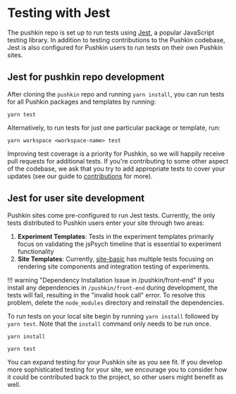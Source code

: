# Testing with Jest

The pushkin repo is set up to run tests using [Jest](https://jestjs.io/), a popular JavaScript testing library. In addition to testing contributions to the Pushkin codebase, Jest is also configured for Pushkin users to run tests on their own Pushkin sites.

## Jest for pushkin repo development

After cloning the `pushkin` repo and running `yarn install`, you can run tests for all Pushkin packages and templates by running:

```
yarn test
```

Alternatively, to run tests for just one particular package or template, run:

```
yarn workspace <workspace-name> test
```

Improving test coverage is a priority for Pushkin, so we will happily receive pull requests for additional tests. If you're contributing to some other aspect of the codebase, we ask that you try to add appropriate tests to cover your updates (see our guide to [contributions](./contributions.md) for more).

## Jest for user site development

Pushkin sites come pre-configured to run Jest tests. Currently, the only tests distributed to Pushkin users enter your site through two areas:

1. **Experiment Templates**: Tests in the experiment templates primarily focus on validating the jsPsych timeline that is essential to experiment functionality
2. **Site Templates**: Currently, [site-basic](../site-templates/site-basic.md) has multiple tests focusing on rendering site components and integration testing of experiments.

!!! warning "Dependency Installation Issue in /pushkin/front-end"
    If you install any dependencies in `/pushkin/front-end` during development, the tests will fail, resulting in the "invalid hook call" error.  To resolve this problem, delete the `node_modules` directory and reinstall the dependencies.

To run tests on your local site begin by running `yarn install` followed by `yarn test`. Note that the `install` command only needs to be run once. 

```
yarn install
```

```
yarn test
```

You can expand testing for your Pushkin site as you see fit. If you develop more sophisticated testing for your site, we encourage you to consider how it could be contributed back to the project, so other users might benefit as well.